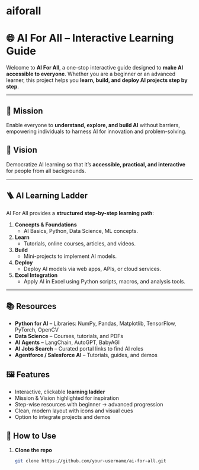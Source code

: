 # aiforall

# 🌐 AI For All – Interactive Learning Guide

Welcome to **AI For All**, a one-stop interactive guide designed to **make AI accessible to everyone**. Whether you are a beginner or an advanced learner, this project helps you **learn, build, and deploy AI projects step by step**.

---

## 🎯 Mission
Enable everyone to **understand, explore, and build AI** without barriers, empowering individuals to harness AI for innovation and problem-solving.

## 🌟 Vision
Democratize AI learning so that it’s **accessible, practical, and interactive** for people from all backgrounds.

---

## 🪜 AI Learning Ladder

AI For All provides a **structured step-by-step learning path**:

1. **Concepts & Foundations**  
   - AI Basics, Python, Data Science, ML concepts.
2. **Learn**  
   - Tutorials, online courses, articles, and videos.
3. **Build**  
   - Mini-projects to implement AI models.
4. **Deploy**  
   - Deploy AI models via web apps, APIs, or cloud services.
5. **Excel Integration**  
   - Apply AI in Excel using Python scripts, macros, and analysis tools.

---

## 📚 Resources

- **Python for AI** – Libraries: NumPy, Pandas, Matplotlib, TensorFlow, PyTorch, OpenCV  
- **Data Science** – Courses, tutorials, and PDFs  
- **AI Agents** – LangChain, AutoGPT, BabyAGI  
- **AI Jobs Search** – Curated portal links to find AI roles  
- **Agentforce / Salesforce AI** – Tutorials, guides, and demos


## 🖼 Features

- Interactive, clickable **learning ladder**  
- Mission & Vision highlighted for inspiration  
- Step-wise resources with beginner → advanced progression  
- Clean, modern layout with icons and visual cues  
- Option to integrate projects and demos



## 🚀 How to Use

1. **Clone the repo**  
   ```bash
   git clone https://github.com/your-username/ai-for-all.git
